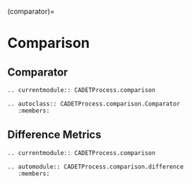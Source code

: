 (comparator)=
# Comparison

## Comparator
```{eval-rst}
.. currentmodule:: CADETProcess.comparison

.. autoclass:: CADETProcess.comparison.Comparator
   :members:
```



## Difference Metrics
```{eval-rst}
.. currentmodule:: CADETProcess.comparison

.. automodule:: CADETProcess.comparison.difference
   :members:
```




